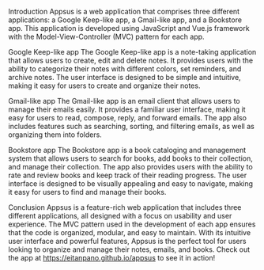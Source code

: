 Introduction
Appsus is a web application that comprises three different applications: a Google Keep-like app, a Gmail-like app, and a Bookstore app. This application is developed using JavaScript and Vue.js framework with the Model-View-Controller (MVC) pattern for each app.

Google Keep-like app
The Google Keep-like app is a note-taking application that allows users to create, edit and delete notes. It provides users with the ability to categorize their notes with different colors, set reminders, and archive notes. The user interface is designed to be simple and intuitive, making it easy for users to create and organize their notes.

Gmail-like app
The Gmail-like app is an email client that allows users to manage their emails easily. It provides a familiar user interface, making it easy for users to read, compose, reply, and forward emails. The app also includes features such as searching, sorting, and filtering emails, as well as organizing them into folders.

Bookstore app
The Bookstore app is a book cataloging and management system that allows users to search for books, add books to their collection, and manage their collection. The app also provides users with the ability to rate and review books and keep track of their reading progress. The user interface is designed to be visually appealing and easy to navigate, making it easy for users to find and manage their books.

Conclusion
Appsus is a feature-rich web application that includes three different applications, all designed with a focus on usability and user experience. The MVC pattern used in the development of each app ensures that the code is organized, modular, and easy to maintain. With its intuitive user interface and powerful features, Appsus is the perfect tool for users looking to organize and manage their notes, emails, and books. Check out the app at https://eitanpano.github.io/appsus to see it in action!
